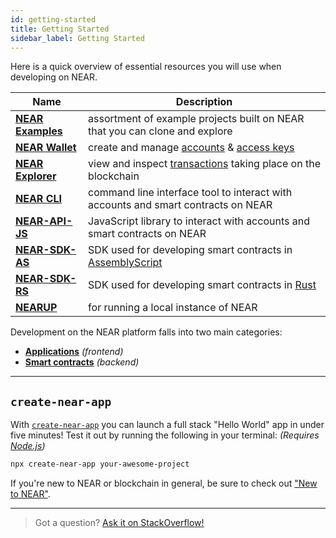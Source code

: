 ```yaml
---
id: getting-started
title: Getting Started
sidebar_label: Getting Started
---
```


Here is a quick overview of essential resources you will use when developing on NEAR.

| Name                                                   | Description                                                                                              |
| ------------------------------------------------------ | -------------------------------------------------------------------------------------------------------- |
| **[NEAR Examples](https://near.dev)**                  | assortment of example projects built on NEAR that you can clone and explore                              |
| **[NEAR Wallet](/docs/tools/near-wallet)**             | create and manage [accounts](/docs/concepts/account) & [access keys](/docs/concepts/account#access-keys) |
| **[NEAR Explorer](/docs/tools/near-explorer)**         | view and inspect [transactions](/docs/concepts/transaction) taking place on the blockchain               |
| **[NEAR CLI](/docs/tools/near-cli)**                   | command line interface tool to interact with accounts and smart contracts on NEAR                        |
| **[NEAR-API-JS](/docs/develop/front-end/near-api-js)** | JavaScript library to interact with accounts and smart contracts on NEAR                                 |
| **[NEAR-SDK-AS](https://github.com/near/near-sdk-as)** | SDK used for developing smart contracts in [AssemblyScript](https://www.assemblyscript.org/)             |
| **[NEAR-SDK-RS](https://github.com/near/near-sdk-rs)** | SDK used for developing smart contracts in [Rust](https://www.rust-lang.org/)                            |
| **[NEARUP](https://github.com/near/nearup)**           | for running a local instance of NEAR                                                                     |

Development on the NEAR platform falls into two main categories:

- **[Applications](/docs/develop/front-end/introduction)** _(frontend)_
- **[Smart contracts](/docs/develop/contracts/overview)** _(backend)_

---
## `create-near-app`

With [`create-near-app`](/docs/develop/basics/getting-started/#create-near-app) you can launch a full stack "Hello World" app in under five minutes! Test it out by running the following in your terminal: _(Requires [Node.js](https://nodejs.org/en/))_

```bash
npx create-near-app your-awesome-project
```

If you're new to NEAR or blockchain in general, be sure to check out ["New to NEAR"](/docs/concepts/new-to-near).

---

> Got a question?
> <a href="https://stackoverflow.com/questions/tagged/nearprotocol"> <h8>Ask it on StackOverflow!</h8></a>
